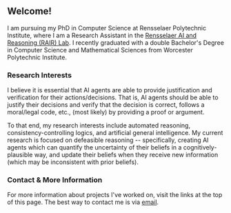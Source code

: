 ## Welcome!
I am pursuing my PhD in Computer Science at Rensselaer Polytechnic Institute, where I am a Research Assistant in the [Rensselaer AI and Reasoning (RAIR) Lab](https://rair.cogsci.rpi.edu/). I recently graduated with a double Bachelor's Degree in Computer Science and Mathematical Sciences from Worcester Polytechnic Institute.

### Research Interests
I believe it is essential that AI agents are able to provide justification and verification for their actions/decisions. That is, AI agents should be able to justify their decisions and verify that the decision is correct, follows a moral/legal code, etc., (most likely) by providing a proof or argument.

To that end, my research interests include automated reasoning, consistency-controlling logics, and artificial general intelligence. My current research is focused on defeasible reasoning -- specifically, creating AI agents which can quantify the uncertainty of their beliefs in a cognitively-plausible way, and update their beliefs when they receive new information (which may be inconsistent with prior beliefs).

### Contact & More Information
For more information about projects I've worked on, visit the links at the top of this page. The best way to contact me is via [email](mailto:mike.j.giancola@gmail.com).
